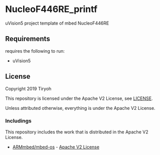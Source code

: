 # NucleoF446RE_printf

uVision5 project template of mbed NucleoF446RE

## Requirements

requires the following to run:

* uVision5

## License

Copyright 2019 Tiryoh

This repository is licensed under the Apache V2 License, see [LICENSE](./LICENSE).

Unless attributed otherwise, everything is under the Apache V2 License.

### Includings

This repository includes the work that is distributed in the Apache V2 License.

* [ARMmbed/mbed-os](https://github.com/ARMmbed/mbed-os) - [Apache V2 License](https://github.com/ARMmbed/mbed-os/blob/master/LICENSE)
